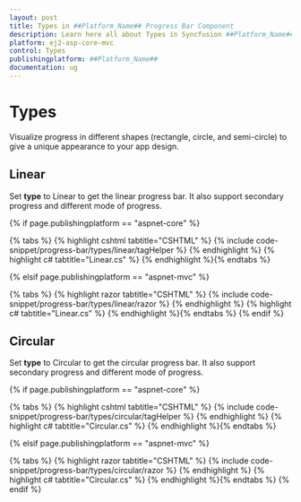 ```yaml
---
layout: post
title: Types in ##Platform_Name## Progress Bar Component
description: Learn here all about Types in Syncfusion ##Platform_Name## Progress Bar component of Syncfusion Essential JS 2 and more.
platform: ej2-asp-core-mvc
control: Types
publishingplatform: ##Platform_Name##
documentation: ug
---
```



# Types

Visualize progress in different shapes (rectangle, circle, and semi-circle) to give a unique appearance to your app design.

## Linear

<!-- markdownlint-disable MD033 -->

Set **type** to Linear to get the linear progress bar. It also support secondary progress and different mode of progress.

{% if page.publishingplatform == "aspnet-core" %}

{% tabs %}
{% highlight cshtml tabtitle="CSHTML" %}
{% include code-snippet/progress-bar/types/linear/tagHelper %}
{% endhighlight %}
{% highlight c# tabtitle="Linear.cs" %}
{% endhighlight %}{% endtabs %}

{% elsif page.publishingplatform == "aspnet-mvc" %}

{% tabs %}
{% highlight razor tabtitle="CSHTML" %}
{% include code-snippet/progress-bar/types/linear/razor %}
{% endhighlight %}
{% highlight c# tabtitle="Linear.cs" %}
{% endhighlight %}{% endtabs %}
{% endif %}



## Circular

Set **type** to Circular to get the circular progress bar. It also support secondary progress and different mode of progress.

{% if page.publishingplatform == "aspnet-core" %}

{% tabs %}
{% highlight cshtml tabtitle="CSHTML" %}
{% include code-snippet/progress-bar/types/circular/tagHelper %}
{% endhighlight %}
{% highlight c# tabtitle="Circular.cs" %}
{% endhighlight %}{% endtabs %}

{% elsif page.publishingplatform == "aspnet-mvc" %}

{% tabs %}
{% highlight razor tabtitle="CSHTML" %}
{% include code-snippet/progress-bar/types/circular/razor %}
{% endhighlight %}
{% highlight c# tabtitle="Circular.cs" %}
{% endhighlight %}{% endtabs %}
{% endif %}

